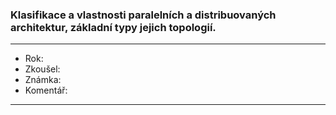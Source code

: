 ### Klasifikace a vlastnosti paralelních a distribuovaných architektur, základní typy jejich topologií.

----------------------------------------

- Rok:
- Zkoušel:
- Známka:
- Komentář:

----------------------------------------
